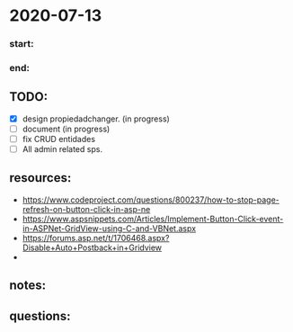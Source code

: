 # 2020-07-13

### start: 

### end: 

## TODO:
- [x] design propiedadchanger. (in progress)
- [ ] document (in progress)
- [ ] fix CRUD entidades
- [ ] All admin related sps. 

## resources:
- https://www.codeproject.com/questions/800237/how-to-stop-page-refresh-on-button-click-in-asp-ne
- https://www.aspsnippets.com/Articles/Implement-Button-Click-event-in-ASPNet-GridView-using-C-and-VBNet.aspx
- https://forums.asp.net/t/1706468.aspx?Disable+Auto+Postback+in+Gridview
- 

## notes:

## questions: